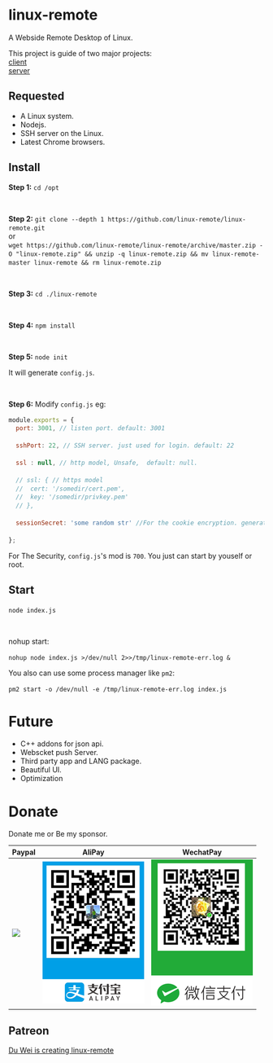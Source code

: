# linux-remote
A Webside Remote Desktop of Linux.

This project is guide of two major projects:<br>
[client](https://github.com/linux-remote/client)<br>
[server](https://github.com/linux-remote/server)
## Requested
- A Linux system.
- Nodejs.
- SSH server on the Linux.
- Latest Chrome browsers.

## Install

**Step 1:** `cd /opt`

<br>

**Step 2:** `git clone --depth 1 https://github.com/linux-remote/linux-remote.git`<br>
or<br>
`wget https://github.com/linux-remote/linux-remote/archive/master.zip -O "linux-remote.zip" && unzip -q linux-remote.zip && mv linux-remote-master linux-remote && rm linux-remote.zip`

<br>

**Step 3:** `cd ./linux-remote`

<br>

**Step 4:** `npm install`

<br>

**Step 5:** `node init`

It will generate `config.js`.

<br>

**Step 6:** Modify `config.js` eg:
```js
module.exports = {
  port: 3001, // listen port. default: 3001

  sshPort: 22, // SSH server. just used for login. default: 22

  ssl : null, // http model, Unsafe,  default: null.

  // ssl: { // https model
  //  cert: '/somedir/cert.pem',
  //  key: '/somedir/privkey.pem'
  // },
  
  sessionSecret: 'some random str' //For the cookie encryption. generate by init. You don't need modify it.

};
```
For The Security, `config.js`'s mod is `700`. You just can start by youself or root.

## Start
`node index.js`

<br>

nohup start:

`nohup node index.js >/dev/null 2>>/tmp/linux-remote-err.log &`


You also can use some process manager like `pm2`:

`pm2 start -o /dev/null -e /tmp/linux-remote-err.log index.js`

# Future
- C++ addons for json api. 
- Webscket push Server.
- Third party app and LANG package.
- Beautiful UI.
- Optimization

# Donate
Donate me or Be my sponsor.<br>

| Paypal | AliPay | WechatPay |
| ------------- | ------------- | ------------- |
| <a href="https://www.paypal.me/hezedu" target="_blank"><img src="https://www.paypalobjects.com/webstatic/paypalme/images/pp_logo_small.png"></a> | ![image](https://github.com/hezedu/SomethingBoring/blob/master/pay/alipay.png?raw=true&v=2) | ![image](https://github.com/hezedu/SomethingBoring/blob/master/pay/wxpay.png?raw=true&v=2) |

## Patreon
[Du Wei is creating linux-remote](https://www.patreon.com/duwei)